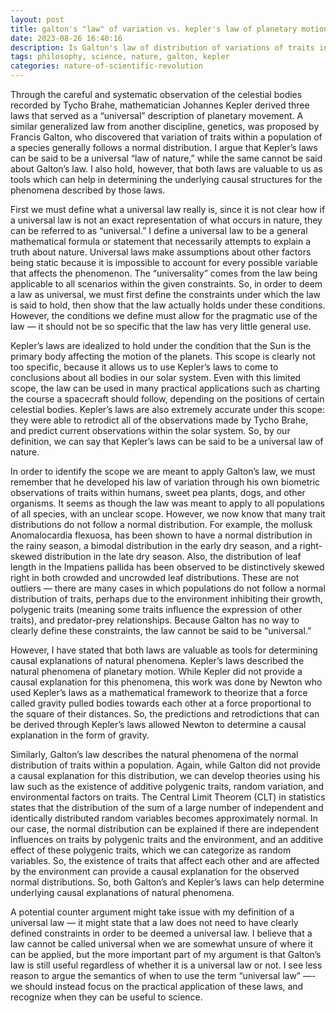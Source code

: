 ```yaml
---
layout: post
title: galton's "law" of variation vs. kepler's law of planetary motion
date: 2023-08-26 16:40:16
description: Is Galton's law of distribution of variations of traits in organisms a "law of nature"?
tags: philosophy, science, nature, galton, kepler
categories: nature-of-scientific-revolution
---
```


Through the careful and systematic observation of the celestial bodies recorded by Tycho Brahe, mathematician Johannes Kepler derived three laws that served as a “universal” description of planetary movement. A similar generalized law from another discipline, genetics, was proposed by Francis Galton, who discovered that variation of traits within a population of a species generally follows a normal distribution. I argue that Kepler’s laws can be said to be a universal “law of nature,” while the same cannot be said about Galton’s law. I also hold, however, that both laws are valuable to us as tools which can help in determining the underlying causal structures for the phenomena described by those laws. 

First we must define what a universal law really is, since it is not clear how if a universal law is not an exact representation of what occurs in nature, they can be referred to as “universal.” I define a universal law to be a general mathematical formula or statement that necessarily attempts to explain a truth about nature. Universal laws make assumptions about other factors being static because it is impossible to account for every possible variable that affects the phenomenon. The “universality” comes from the law being applicable to all scenarios within the given constraints. So, in order to deem a law as universal, we must first define the constraints under which the law is said to hold, then show that the law actually holds under these conditions. However, the conditions we define must allow for the pragmatic use of the law — it should not be so specific that the law has very little general use. 

Kepler’s laws are idealized to hold under the condition that the Sun is the primary body affecting the motion of the planets. This scope is clearly not too specific, because it allows us to use Kepler’s laws to come to conclusions about all bodies in our solar system. Even with this limited scope, the law can be used in many practical applications such as charting the course a spacecraft should follow, depending on the positions of certain celestial bodies. Kepler’s laws are also extremely accurate under this scope: they were able to retrodict all of the observations made by Tycho Brahe, and predict current observations within the solar system. So, by our definition, we can say that Kepler’s laws can be said to be a universal law of nature.

In order to identify the scope we are meant to apply Galton’s law, we must remember that he developed his law of variation through his own biometric observations of traits within humans, sweet pea plants, dogs, and other organisms. It seems as though the law was meant to apply to all populations of all species, with an unclear scope. However, we now know that many trait distributions do not follow a normal distribution. For example, the mollusk Anomalocardia flexuosa, has been shown to have a normal distribution in the rainy season, a bimodal distribution in the early dry season, and a right-skewed distribution in the late dry season. Also, the distribution of leaf length in the Impatiens pallida has been observed to be distinctively skewed right in both crowded and uncrowded leaf distributions. These are not outliers — there are many cases in which populations do not follow a normal distribution of traits, perhaps due to the environment inhibiting their growth, polygenic traits (meaning some traits influence the expression of other traits), and predator-prey relationships. Because Galton has no way to clearly define these constraints, the law cannot be said to be “universal.” 

However, I have stated that both laws are valuable as tools for determining causal explanations of natural phenomena. Kepler’s laws described the natural phenomena of planetary motion. While Kepler did not provide a causal explanation for this phenomena, this work was done by Newton who used Kepler’s laws as a mathematical framework to theorize that a force called gravity pulled bodies towards each other at a force proportional to the square of their distances. So, the predictions and retrodictions that can be derived through Kepler’s laws allowed Newton to determine a causal explanation in the form of gravity. 

Similarly, Galton’s law describes the natural phenomena of the normal distribution of traits within a population. Again, while Galton did not provide a causal explanation for this distribution, we can develop theories using his law such as the existence of additive polygenic traits, random variation, and environmental factors on traits. The Central Limit Theorem (CLT) in statistics states that the distribution of the sum of a large number of independent and identically distributed random variables becomes approximately normal. In our case, the normal distribution can be explained if there are independent influences on traits by polygenic traits and the environment, and an additive effect of these polygenic traits, which we can categorize as random variables. So, the existence of traits that affect each other and are affected by the environment can provide a causal explanation for the observed normal distributions. So, both Galton’s and Kepler’s laws can help determine underlying causal explanations of natural phenomena.

A potential counter argument might take issue with my definition of a universal law — it might state that a law does not need to have clearly defined constraints in order to be deemed a universal law. I believe that a law cannot be called universal when we are somewhat unsure of where it can be applied, but the more important part of my argument is that Galton’s law is still useful regardless of whether it is a universal law or not. I see less reason to argue the semantics of when to use the term “universal law” —- we should instead focus on the practical application of these laws, and recognize when they can be useful to science.


